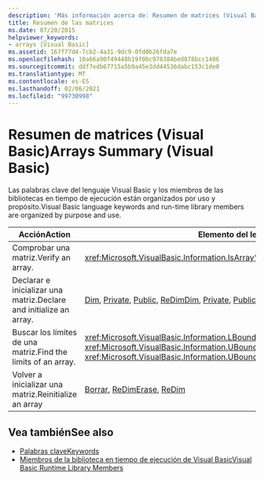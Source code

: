 ```yaml
---
description: 'Más información acerca de: Resumen de matrices (Visual Basic)'
title: Resumen de las matrices
ms.date: 07/20/2015
helpviewer_keywords:
- arrays [Visual Basic]
ms.assetid: 167f77d4-7cb2-4a31-9dc9-0fd0b26fda7e
ms.openlocfilehash: 10a66a90f49448b19f0bc978384bed878bcc1406
ms.sourcegitcommit: ddf7edb67715a5b9a45e3dd44536dabc153c1de0
ms.translationtype: MT
ms.contentlocale: es-ES
ms.lasthandoff: 02/06/2021
ms.locfileid: "99730998"
---
```

# <a name="arrays-summary-visual-basic"></a><span data-ttu-id="02309-103">Resumen de matrices (Visual Basic)</span><span class="sxs-lookup"><span data-stu-id="02309-103">Arrays Summary (Visual Basic)</span></span>

<span data-ttu-id="02309-104">Las palabras clave del lenguaje Visual Basic y los miembros de las bibliotecas en tiempo de ejecución están organizados por uso y propósito.</span><span class="sxs-lookup"><span data-stu-id="02309-104">Visual Basic language keywords and run-time library members are organized by purpose and use.</span></span>  
  
|<span data-ttu-id="02309-105">Acción</span><span class="sxs-lookup"><span data-stu-id="02309-105">Action</span></span>|<span data-ttu-id="02309-106">Elemento del lenguaje</span><span class="sxs-lookup"><span data-stu-id="02309-106">Language element</span></span>|  
|------------|----------------------|  
|<span data-ttu-id="02309-107">Comprobar una matriz.</span><span class="sxs-lookup"><span data-stu-id="02309-107">Verify an array.</span></span>|<xref:Microsoft.VisualBasic.Information.IsArray%2A>|  
|<span data-ttu-id="02309-108">Declarar e inicializar una matriz.</span><span class="sxs-lookup"><span data-stu-id="02309-108">Declare and initialize an array.</span></span>|<span data-ttu-id="02309-109">[Dim](../statements/dim-statement.md), [Private](../modifiers/private.md), [Public](../modifiers/public.md), [ReDim](../statements/redim-statement.md)</span><span class="sxs-lookup"><span data-stu-id="02309-109">[Dim](../statements/dim-statement.md), [Private](../modifiers/private.md), [Public](../modifiers/public.md), [ReDim](../statements/redim-statement.md)</span></span>|  
|<span data-ttu-id="02309-110">Buscar los límites de una matriz.</span><span class="sxs-lookup"><span data-stu-id="02309-110">Find the limits of an array.</span></span>|<span data-ttu-id="02309-111"><xref:Microsoft.VisualBasic.Information.LBound%2A>, <xref:Microsoft.VisualBasic.Information.UBound%2A></span><span class="sxs-lookup"><span data-stu-id="02309-111"><xref:Microsoft.VisualBasic.Information.LBound%2A>, <xref:Microsoft.VisualBasic.Information.UBound%2A></span></span>|  
|<span data-ttu-id="02309-112">Volver a inicializar una matriz.</span><span class="sxs-lookup"><span data-stu-id="02309-112">Reinitialize an array</span></span>|<span data-ttu-id="02309-113">[Borrar](../statements/erase-statement.md), [ReDim](../statements/redim-statement.md)</span><span class="sxs-lookup"><span data-stu-id="02309-113">[Erase](../statements/erase-statement.md), [ReDim](../statements/redim-statement.md)</span></span>|  
  
## <a name="see-also"></a><span data-ttu-id="02309-114">Vea también</span><span class="sxs-lookup"><span data-stu-id="02309-114">See also</span></span>

- [<span data-ttu-id="02309-115">Palabras clave</span><span class="sxs-lookup"><span data-stu-id="02309-115">Keywords</span></span>](index.md)
- [<span data-ttu-id="02309-116">Miembros de la biblioteca en tiempo de ejecución de Visual Basic</span><span class="sxs-lookup"><span data-stu-id="02309-116">Visual Basic Runtime Library Members</span></span>](../runtime-library-members.md)
